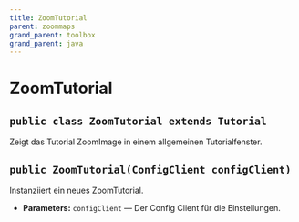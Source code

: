 ```yaml
---
title: ZoomTutorial
parent: zoommaps
grand_parent: toolbox
grand_parent: java
---
```


# ZoomTutorial


## `public class ZoomTutorial extends Tutorial`

Zeigt das Tutorial ZoomImage in einem allgemeinen Tutorialfenster.

## `public ZoomTutorial(ConfigClient configClient)`

Instanziiert ein neues ZoomTutorial.

 * **Parameters:** `configClient` — Der Config Client für die Einstellungen.

